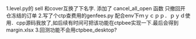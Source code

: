 1.level.py的 sell 和cover互换了下名字. 添加了 cancel_all_open 函数 只撤回开仓冻结的订单
2.写了个ctp查费用的genfees.py 配合env下ｍｙｃｐｐ．ｐｙｄ使用．cpp源码我放了,如后续有时间可把该功能在ctpbee实现一下.最后会得到margin.xlsx
3.回测功能不会用ctpbee_desktop?

